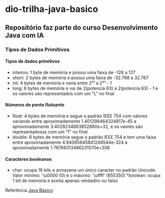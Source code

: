 # dio-trilha-java-basico
## Repositório faz parte do curso Desenvolvimento Java com IA
### Tipos de Dados Primitivos

 #### Tipos de dados primitivos 
 
 * inteiros: 1 byte de memória e possui uma faixa de -128 a 127  
 * short: 2 bytes de memória e possui uma faixa de -32.768 a 32.767 
 * int: 4 bytes de memória e varia entre 2³¹ a 2³¹ - 1 
 * long: 8 bytes de memória e vai de 2(potencia 63) a 2(potencia 63) - 1 e os valores são representados com um "L" no final

#### Números de ponto flutuante

* float: 4 bytes de memória e segue o padrão IEEE 754 com valores variando entre aproximadamente 1.401298464324817e-45 a aproximadamente 3.4028234663852880e+32, e os vaores são representadosss com um "f" no final
* double: 8 bytes de memória segue o padrão IEEE 754 e tem uma faixa entre aproximadamente 4.94065645841246544e-324 a aproximadamente 1.79769313486231570e+308

#### Caracteres booleanos

* char: ocupa 16 bits e armazena um único caracter no padrão Unicode. Valor mínimo: '\u0000 (0) e o máximo: '\uffff' (655350)
*boolean: ocupa 1 bit de memória e aceita apenas verdadiro ou falso

Referência [Java Básico](https://glysns.gitbook.io/java-basico/sintaxe/variaveis)